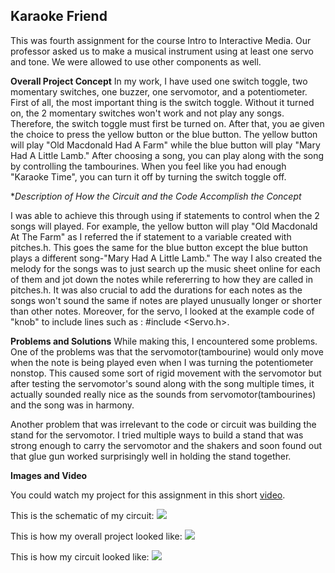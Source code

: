 ## Karaoke Friend 

This was fourth assignment for the course Intro to Interactive Media.
Our professor asked us to make a musical instrument using at least one servo and tone. 
We were allowed to use other components as well.

**Overall Project Concept**
In my work, I have used one switch toggle, two momentary switches, one buzzer, one servomotor, and a potentiometer.
First of all, the most important thing is the switch toggle. Without it turned on, the 2 momentary switches won't work
and not play any songs. Therefore, the switch toggle must first be turned on. After that, you ae given the choice to 
press the yellow button or the blue button. The yellow button will play "Old Macdonald Had A Farm" while the blue button 
will play "Mary Had A Little Lamb." After choosing a song, you can play along with the song by controlling the tambourines.
When you feel like you had enough "Karaoke Time", you can turn it off by turning the switch toggle off.

**Description of How the Circuit and the Code Accomplish the Concept*

I was able to achieve this through using if statements to control when the 2 songs will played. For example,
the yellow button will play "Old Macdonald At The Farm" as I referred the if statement to a variable created with pitches.h.
This goes the same for the blue button except the blue button plays a different song-"Mary Had A Little Lamb." 
The way I also created the melody for the songs was to just search up the music sheet online for each of them and jot down the 
notes while refererring to how they are called in pitches.h. It was also crucial to add the durations for each notes as 
the songs won't sound the same if notes are played unusually longer or shorter than other notes. Moreover, for the servo, I looked
at the example code of "knob" to include lines such as : #include <Servo.h>.

**Problems and Solutions**
While making this, I encountered some problems. One of the problems was that the servomotor(tambourine) would only move
when the note is being played even when I was turning the potentiometer nonstop. This caused some sort of rigid movement
with the servomotor but after testing the servomotor's sound along with the song multiple times, it actually sounded really nice
as the sounds from servomotor(tambourines) and the song was in harmony. 

Another problem that was irrelevant to the code or circuit was building the stand for the servomotor. I tried multiple ways to
build a stand that was strong enough to carry the servomotor and the shakers and soon found out that glue gun worked surprisingly
well in holding the stand together.

**Images and Video**

You could watch my project for this assignment in this short [video](https://youtu.be/7H3kJTmmnRE).

This is the schematic of my circuit:
![](https://i.imgur.com/OjBxz26.png)

This is how my overall project looked like:
![](https://i.imgur.com/dKK63Xi.png)

This is how my circuit looked like:
![](https://i.imgur.com/Rie1iJY.jpg)



